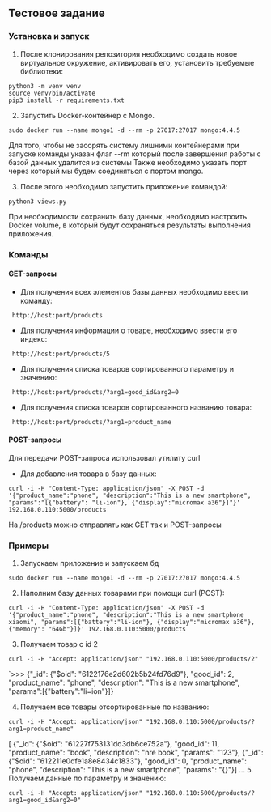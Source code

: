 ## Тестовое задание

### Установка и запуск

1. После клонирования репозитория необходимо создать новое виртуальное окружение, активировать его, установить требуемые библиотеки:
```
python3 -m venv venv
source venv/bin/activate
pip3 install -r requirements.txt 
```
2. Запустить Docker-контейнер с Mongo. 
```
sudo docker run --name mongo1 -d --rm -p 27017:27017 mongo:4.4.5
```
Для того, чтобы не засорять систему лишними контейнерами при запуске команды указан флаг --rm который после завершения работы с базой данных удалится из системы
Также необходимо указать порт через который мы будем соединяться с портом mongo.

3. После этого необходимо запустить приложение командой:
```
python3 views.py
```
При необходимости сохранить базу данных, необходимо настроить Docker volume, в который будут сохраняться результаты выполнения приложения.

### Команды
#### GET-запросы

- Для получения всех элементов базы данных необходимо ввести команду:
```
 http://host:port/products
```
- Для получения информации о товаре, необходимо ввести его индекс:
```
 http://host:port/products/5
```
- Для получения списка товаров сортированного параметру и значению:
```
 http://host:port/products/?arg1=good_id&arg2=0
```
- Для получения списка товаров сортированного названию товара:
```
 http://host:port/products/?arg1=product_name
```
#### POST-запросы
Для передачи POST-запроса использовал утилиту curl

- Для добавления товара в базу данных:
```
curl -i -H "Content-Type: application/json" -X POST -d '{"product_name":"phone", "description":"This is a new smartphone", "params":"[{"battery": "li-ion"}, {"display":"micromax a36"}]"}' 192.168.0.110:5000/products
```
На /products можно отправлять как GET так и POST-запросы

### Примеры

1. Запускаем приложение и запускаем бд
```
sudo docker run --name mongo1 -d --rm -p 27017:27017 mongo:4.4.5
```
2. Наполним базу данных товарами при помощи curl (POST):
```
curl -i -H "Content-Type: application/json" -X POST -d '{"product_name":"phone", "description":"This is a new smartphone xiaomi", "params":[{"battery":"li-ion"}, {"display":"micromax a36"}, {"memory": "64Gb"}]}' 192.168.0.110:5000/products
```
3. Получаем товар с id 2
```
curl -i -H "Accept: application/json" "192.168.0.110:5000/products/2"
```
`>>> {"_id": {"$oid": "6122176e2d602b5b24fd76d9"}, "good_id": 2, "product_name": "phone", "description": "This is a new smartphone", "params":[{"battery":"li=ion"}]}

4. Получаем все товары отсортированные по названию:
```
curl -i -H "Accept: application/json" "192.168.0.110:5000/products/?arg1=product_name"
```
[
{"_id": {"$oid": "61227f753131dd3db6ce752a"}, "good_id": 11, "product_name": "book", "description": "nre book", "params": "123"},
{"_id": {"$oid": "612211e0dfe1a8e8434c1833"}, "good_id": 0, "product_name": "phone", "description": "This is a new smartphone", "params": "{}"}]
...
5. Получаем данные по параметру и значению:
```
curl -i -H "Accept: application/json" "192.168.0.110:5000/products/?arg1=good_id&arg2=0"
```
